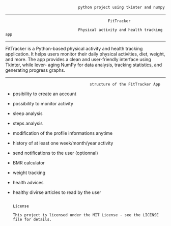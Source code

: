                                     python project using tkinter and numpy
___________________________________________________________________________________________________________________________________________________

                                                 FitTracker

                                    Physical activity and health tracking app
___________________________________________________________________________________________________________________________________________________
FitTracker is a Python-based physical activity and health tracking application.
It helps users monitor their daily physical activities, diet, weight, and more. 
The app provides a clean and user-friendly interface using Tkinter, while lever-
aging NumPy for data analysis, tracking statistics, and generating progress graphs.
___________________________________________________________________________________________________________________________________________________

                                         structure of the FitTracker App
- posibility to create an account 
- possibility to monitor activity
- sleep analysis
- steps analysis
- modification of the profile informations anytime
- history of at least one week/month/year activity
- send notifications to the user (optionnal)
- BMR calculator
- weight tracking
- health advices
- healthy divirse articles to read by the user 





                                                                                                                       License
                                                                                  This project is licensed under the MIT License - see the LICENSE file for details.

